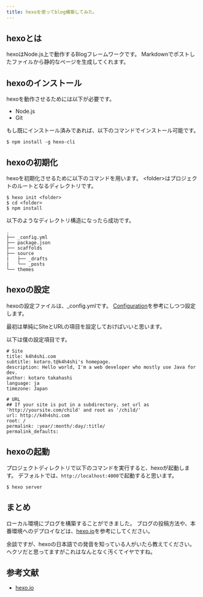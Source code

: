```yaml
---
title: hexoを使ってblog構築してみた。
---
```


## hexoとは
hexoはNode.js上で動作するBlogフレームワークです。
Markdownでポストしたファイルから静的なページを生成してくれます。

## hexoのインストール
hexoを動作させるためには以下が必要です。

- Node.js
- Git

もし既にインストール済みであれば、以下のコマンドでインストール可能です。

```
$ npm install -g hexo-cli
```

## hexoの初期化
hexoを初期化させるために以下のコマンドを用います。
\<folder\>はプロジェクトのルートとなるディレクトリです。

```
$ hexo init <folder>
$ cd <folder>
$ npm install
```

以下のようなディレクトリ構造になったら成功です。

```
.
├── _config.yml
├── package.json
├── scaffolds
├── source
|   ├── _drafts
|   └── _posts
└── themes
```

## hexoの設定
hexoの設定ファイルは、\_config.ymlです。
[Configuration](https://hexo.io/docs/configuration.html)を参考にしつつ設定します。

最初は単純にSiteとURLの項目を設定しておけばいいと思います。

以下は僕の設定項目です。
```
# Site
title: k4h4shi.com
subtitle: kotaro.t@k4h4shi's homepage.
description: Hello world, I'm a web developer who mostly use Java for dev.
author: kotaro takahashi
language: ja
timezone: Japan

# URL
## If your site is put in a subdirectory, set url as 'http://yoursite.com/child' and root as '/child/'
url: http://k4h4shi.com
root: /
permalink: :year/:month/:day/:title/
permalink_defaults:
```

## hexoの起動
プロジェクトディレクトリで以下のコマンドを実行すると、hexoが起動します。
デフォルトでは、`http://localhost:4000`で起動すると思います。

```
$ hexo server
```

## まとめ
ローカル環境にブログを構築することができました。
ブログの投稿方法や、本番環境へのデプロイなどは、[hexo.io](https://hexo.io/docs/index.html)を参考にしてください。

余談ですが、hexoの日本語での発音を知っている人がいたら教えてください。
ヘクソだと思ってますがこれはなんとなく汚くてイヤですね。

## 参考文献
- [hexo.io](https://hexo.io/docs/index.html)
